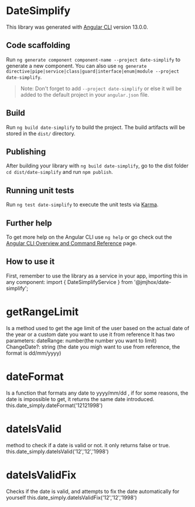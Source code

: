 # DateSimplify

This library was generated with [Angular CLI](https://github.com/angular/angular-cli) version 13.0.0.

## Code scaffolding

Run `ng generate component component-name --project date-simplify` to generate a new component. You can also use `ng generate directive|pipe|service|class|guard|interface|enum|module --project date-simplify`.
> Note: Don't forget to add `--project date-simplify` or else it will be added to the default project in your `angular.json` file. 

## Build

Run `ng build date-simplify` to build the project. The build artifacts will be stored in the `dist/` directory.

## Publishing

After building your library with `ng build date-simplify`, go to the dist folder `cd dist/date-simplify` and run `npm publish`.

## Running unit tests

Run `ng test date-simplify` to execute the unit tests via [Karma](https://karma-runner.github.io).

## Further help

To get more help on the Angular CLI use `ng help` or go check out the [Angular CLI Overview and Command Reference](https://angular.io/cli) page.

## How to use it
First, remember to use the library as a service in your app, importing this in any component:
import { DateSimplifyService } from '@jmjhox/date-simplify';

# getRangeLimit
Is a method used to get the age limit of the user based on the actual date of the year or a custom date you want to use it from reference
It has two parameters: 
dateRange: number(the number you want to limit)
ChangeDate?: string (the date you migh want to use from reference, the format is dd/mm/yyyy)


# dateFormat
Is a function that formats any date to yyyy/mm/dd , if for some reasons, the date is impossible to get, it returns the same date introduced.
this.date_simply.dateFormat('12121998')
# dateIsValid
method to check if a date is valid or not. it only returns false or true.
this.date_simply.dateIsValid('12','12','1998')

# dateIsValidFix
Checks if the date is valid, and attempts to fix the date automatically for yourself
this.date_simply.dateIsValidFix('12','12','1998')